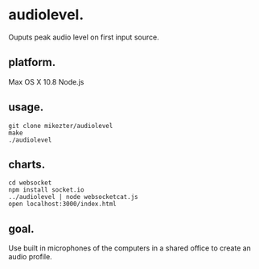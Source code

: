 audiolevel.
===

Ouputs peak audio level on first input source.

platform.
-----

Max OS X 10.8
Node.js

usage.
-----

    git clone mikezter/audiolevel
    make
    ./audiolevel

charts.
----

    cd websocket
    npm install socket.io
    ../audiolevel | node websocketcat.js
    open localhost:3000/index.html

goal.
----

Use built in microphones of the computers in a shared office to create an audio profile.

